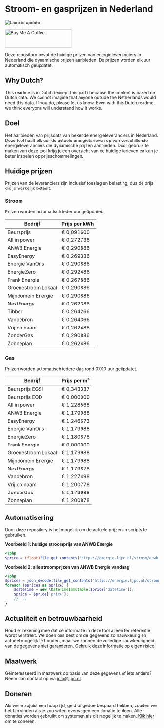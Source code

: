 # Stroom- en gasprijzen in Nederland

![Laatste update](https://img.shields.io/badge/laatste%20update-2024--06--16%2023%3A00%20CET-brightgreen)

<a href="https://www.buymeacoffee.com/Lars-" target="_blank"><img src="https://cdn.buymeacoffee.com/buttons/v2/default-orange.png" alt="Buy Me A Coffee" height="60" style="height: 60px !important;width: 217px !important;" ></a>

Deze repository bevat de huidige prijzen van energieleveranciers in Nederland die dynamische prijzen aanbieden. De prijzen worden elk uur automatisch geüpdatet.

## Why Dutch?

This readme is in Dutch (except this part) because the content is based on Dutch data. We cannot imagine that anyone outside the Netherlands would need this data. If you do, please let us know. Even with this Dutch readme, we think
everyone will understand how it works.

## Doel

Het aanbieden van prijsdata van bekende energieleveranciers in Nederland. Deze tool haalt elk uur de actuele energietarieven op van verschillende energieleveranciers die dynamische prijzen aanbieden. Door gebruik te maken van deze tool
krijg je een overzicht van de huidige tarieven en kun je beter inspelen op prijsschommelingen.

## Huidige prijzen

Prijzen van de leveranciers zijn inclusief toeslag en belasting, dus de prijs die je werkelijk betaalt.

### Stroom

Prijzen worden automatisch ieder uur geüpdatet.

 Bedrijf | Prijs per kWh 
---------|---------------
Beursprijs | € 0,091600
All in power | € 0,272736
ANWB Energie | € 0,290886
EasyEnergy | € 0,269336
Energie VanOns | € 0,290886
EnergieZero | € 0,292486
Frank Energie | € 0,267886
Groenestroom Lokaal | € 0,290886
Mijndomein Energie | € 0,290886
NextEnergy | € 0,262386
Tibber | € 0,264266
Vandebron | € 0,264366
Vrij op naam | € 0,262486
ZonderGas | € 0,290886
Zonneplan | € 0,262486


### Gas

Prijzen worden automatisch iedere dag rond 07.00 uur geüpdatet.

 Bedrijf | Prijs per m³ 
---------|--------------
Beursprijs EGSI | € 0,343337
Beursprijs EOD | € 0,000000
All in power | € 1,228568
ANWB Energie | € 1,179988
EasyEnergy | € 1,246673
Energie VanOns | € 1,179988
EnergieZero | € 1,180878
Frank Energie | € 0,000000
Groenestroom Lokaal | € 1,179988
Mijndomein Energie | € 1,179988
NextEnergy | € 1,179878
Vandebron | € 1,227498
Vrij op naam | € 1,200778
ZonderGas | € 1,179988
Zonneplan | € 1,200878


## Automatisering

Door deze repository is het mogelijk om de actuele prijzen in scripts te gebruiken.

**Voorbeeld 1: huidige stroomprijs van ANWB Energie**

```php
<?php
$price = (float)file_get_contents('https://energie.ljpc.nl/stroom/anwb-energie-nu.txt');

```

**Voorbeeld 2: alle stroomprijzen van ANWB Energie vandaag**

```php
<?php
$prices = json_decode(file_get_contents('https://energie.ljpc.nl/stroom/all-in-power-vandaag.json'),true);
foreach ($prices as $price) {
    $dateTime = new \DateTimeImmutable($price['datetime']);
    $price = $price['price'];
    // ...
}
```

## Actualiteit en betrouwbaarheid

Houd er rekening mee dat de informatie in deze tool alleen ter referentie wordt verstrekt. We doen ons best om de gegevens zo nauwkeurig en actueel mogelijk te houden, maar we kunnen de volledige nauwkeurigheid van de gegevens niet
garanderen. Gebruik deze informatie op eigen risico.

## Maatwerk

Geïnteresseerd in maatwerk op basis van deze gegevens of iets anders? Neem dan contact op
via [info@ljpc.nl](mailto:info@ljpc.nl?subject=Energie%20prijzen).

## Doneren

Als we je zojuist een hoop tijd, geld of gedoe bespaard hebben, zouden we het fijn vinden als je zou willen overwegen een
donatie te doen. Alle donaties worden gebruikt om systemen als dit mogelijk te
maken. [Klik hier](https://www.buymeacoffee.com/Lars-) om te doneren.
